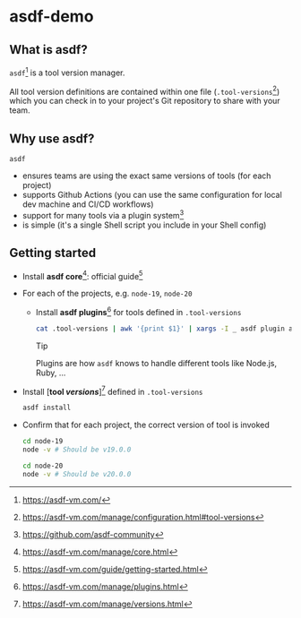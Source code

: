 # asdf-demo

## What is asdf?

`asdf`[^asdf-homepage] is a tool version manager.

All tool version definitions are contained within one file (`.tool-versions`[^tool-versions-file]) which you can check in to your project's Git repository to share with your team.

## Why use asdf?

`asdf`

- ensures teams are using the exact same versions of tools (for each project)
- supports Github Actions (you can use the same configuration for local dev machine and CI/CD workflows)
- support for many tools via a plugin system[^asdf-community]
- is simple (it's a single Shell script you include in your Shell config)

## Getting started

- Install **asdf core**[^asdf-core]: official guide[^asdf-guide]

- For each of the projects, e.g. `node-19`, `node-20`

  - Install **asdf plugins**[^asdf-plugins] for tools defined in `.tool-versions`

    ```bash
    cat .tool-versions | awk '{print $1}' | xargs -I _ asdf plugin add _
    ```

    > [!TIP]
    > Plugins are how `asdf` knows to handle different tools like Node.js, Ruby, ...

- Install [**tool _versions_**][^tool-versions] defined in `.tool-versions`

  ```bash
  asdf install
  ```

- Confirm that for each project, the correct version of tool is invoked

  ```bash
  cd node-19
  node -v # Should be v19.0.0
  ```

  ```bash
  cd node-20
  node -v # Should be v20.0.0
  ```

[^asdf-homepage]: <https://asdf-vm.com/>
[^asdf-guide]: <https://asdf-vm.com/guide/getting-started.html>
[^asdf-core]: <https://asdf-vm.com/manage/core.html>
[^asdf-plugins]: <https://asdf-vm.com/manage/plugins.html>
[^tool-versions]: <https://asdf-vm.com/manage/versions.html>
[^asdf-community]: <https://github.com/asdf-community>
[^tool-versions-file]: <https://asdf-vm.com/manage/configuration.html#tool-versions>

